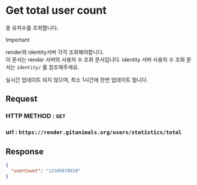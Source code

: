 # Get total user count

총 유저수를 조회합니다.

> [!IMPORTANT]   
> render와 identity서버 각각 조회해야합니다.   
> 이 문서는 render 서버의 사용자 수 조회 문서입니다. identity 서버 사용자 수 조회 문서는 `identity/` 를 참조헤주세요.
   
실시간 업데이트 되지 않으며, 최소 1시간에 한번 업데이트 됩니다.    

## Request
### HTTP METHOD : `GET`
### url : `https://render.gitanimals.org/users/statistics/total`

## Response

```json
{
  "userCount": "12345678910"
}
```
